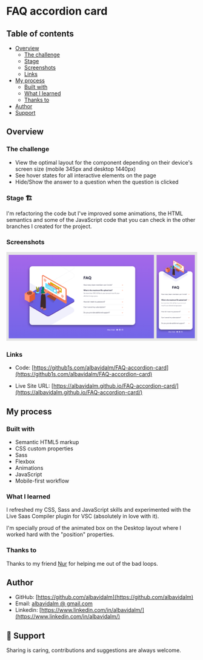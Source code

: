 # FAQ accordion card

## Table of contents

- [Overview](#overview)
  - [The challenge](#the-challenge)
  - [Stage](#stage-🏗)
  - [Screenshots](#screenshots)
  - [Links](#links)
- [My process](#my-process)
  - [Built with](#built-with)
  - [What I learned](#what-i-learned)
  - [Thanks to](#thanks-to)
- [Author](#author)
- [Support](#🖤-support)

## Overview

### The challenge

- View the optimal layout for the component depending on their device's screen size (mobile 345px and desktop 1440px)
- See hover states for all interactive elements on the page
- Hide/Show the answer to a question when the question is clicked

### Stage 🏗

I'm refactoring the code but I've improved some animations, the HTML semantics and some of the JavaScript code that you can check in the other branches I created for the project.

### Screenshots

![](images/Screenshot.png)

### Links

- Code: [https://github1s.com/albavidalm/FAQ-accordion-card](https://github1s.com/albavidalm/FAQ-accordion-card)

- Live Site URL: [https://albavidalm.github.io/FAQ-accordion-card/](https://albavidalm.github.io/FAQ-accordion-card/)

## My process

### Built with

- Semantic HTML5 markup
- CSS custom properties
- Sass
- Flexbox
- Animations
- JavaScript
- Mobile-first workflow

### What I learned

I refreshed my CSS, Sass and JavaScript skills and experimented with the Live Saas Compiler plugin for VSC (absolutely in love with it).

I'm specially proud of the animated box on the Desktop layout where I worked hard with the "position" properties.

### Thanks to

Thanks to my friend [Nur](https://github.com/NurAhissami) for helping me out of the bad loops.

## Author

- GitHub: [https://github.com/albavidalm](https://github.com/albavidalm)
- Email: [albavidalm @ gmail.com](mailto:albavidalm@gmail.com?subject=Hi)
- Linkedin: [https://www.linkedin.com/in/albavidalm/](https://www.linkedin.com/in/albavidalm/)

## 🖤 Support

Sharing is caring, contributions and suggestions are always welcome.
